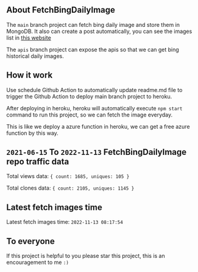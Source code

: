 ## About FetchBingDailyImage

The `main` branch project can fetch bing daily image and store them in MongoDB.
It also can create a post automatically, you can see the images list in [this website](https://oursalbum.netlify.app)

The `apis` branch project can expose the apis so that we can get bing historical daily images.

## How it work

Use schedule Github Action to automatically update readme.md file to trigger the Github Action to deploy main branch project to heroku.

After deploying in heroku, heroku will automatically execute `npm start` command to run this project, so we can fetch the image everyday.

This is like we deploy a azure function in heroku, we can get a free azure function by this way.

## `2021-06-15` To `2022-11-13` FetchBingDailyImage repo traffic data

Total views data: `{ count: 1685, uniques: 105 }`

Total clones data: `{ count: 2105, uniques: 1145 }`

## Latest fetch images time

Latest fetch images time: `2022-11-13 08:17:54`

## To everyone

If this project is helpful to you please star this project, this is an encouragement to me `:)`



